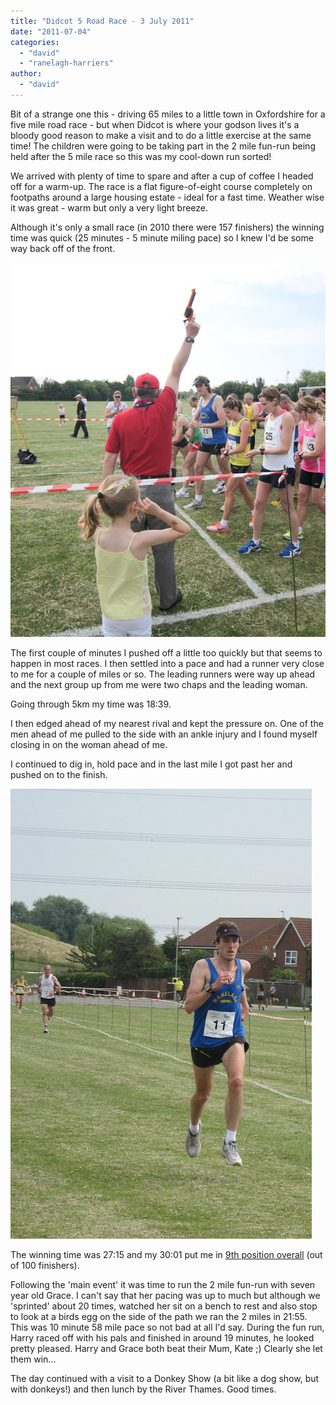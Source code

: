 ```yaml
---
title: "Didcot 5 Road Race - 3 July 2011"
date: "2011-07-04"
categories: 
  - "david"
  - "ranelagh-harriers"
author: 
  - "david"
---
```


Bit of a strange one this - driving 65 miles to a little town in Oxfordshire for a five mile road race - but when Didcot is where your godson lives it's a bloody good reason to make a visit and to do a little exercise at the same time! The children were going to be taking part in the 2 mile fun-run being held after the 5 mile race so this was my cool-down run sorted!

We arrived with plenty of time to spare and after a cup of coffee I headed off for a warm-up. The race is a flat figure-of-eight course completely on footpaths around a large housing estate - ideal for a fast time. Weather wise it was great - warm but only a very light breeze.

Although it's only a small race (in 2010 there were 157 finishers) the winning time was quick (25 minutes - 5 minute miling pace) so I knew I'd be some way back off of the front.

![](/images/2011/20110703-didcot5-start.jpg)

The first couple of minutes I pushed off a little too quickly but that seems to happen in most races. I then settled into a pace and had a runner very close to me for a couple of miles or so. The leading runners were way up ahead and the next group up from me were two chaps and the leading woman.

Going through 5km my time was 18:39.

I then edged ahead of my nearest rival and kept the pressure on. One of the men ahead of me pulled to the side with an ankle injury and I found myself closing in on the woman ahead of me.

I continued to dig in, hold pace and in the last mile I got past her and pushed on to the finish.

![](/images/2011/20110703-didcot5-finish.jpg)

The winning time was 27:15 and my 30:01 put me in [9th position overall](http://www.didcotrunners.co.uk/didcot5.php) (out of 100 finishers).

Following the 'main event' it was time to run the 2 mile fun-run with seven year old Grace. I can't say that her pacing was up to much but although we 'sprinted' about 20 times, watched her sit on a bench to rest and also stop to look at a birds egg on the side of the path we ran the 2 miles in 21:55. This was 10 minute 58 mile pace so not bad at all I'd say. During the fun run, Harry raced off with his pals and finished in around 19 minutes, he looked pretty pleased. Harry and Grace both beat their Mum, Kate ;) Clearly she let them win...

The day continued with a visit to a Donkey Show (a bit like a dog show, but with donkeys!) and then lunch by the River Thames. Good times.
